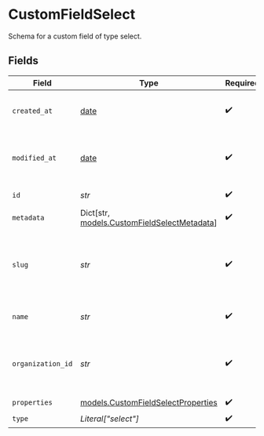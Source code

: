 # CustomFieldSelect

Schema for a custom field of type select.


## Fields

| Field                                                                                 | Type                                                                                  | Required                                                                              | Description                                                                           |
| ------------------------------------------------------------------------------------- | ------------------------------------------------------------------------------------- | ------------------------------------------------------------------------------------- | ------------------------------------------------------------------------------------- |
| `created_at`                                                                          | [date](https://docs.python.org/3/library/datetime.html#date-objects)                  | :heavy_check_mark:                                                                    | Creation timestamp of the object.                                                     |
| `modified_at`                                                                         | [date](https://docs.python.org/3/library/datetime.html#date-objects)                  | :heavy_check_mark:                                                                    | Last modification timestamp of the object.                                            |
| `id`                                                                                  | *str*                                                                                 | :heavy_check_mark:                                                                    | The ID of the object.                                                                 |
| `metadata`                                                                            | Dict[str, [models.CustomFieldSelectMetadata](../models/customfieldselectmetadata.md)] | :heavy_check_mark:                                                                    | N/A                                                                                   |
| `slug`                                                                                | *str*                                                                                 | :heavy_check_mark:                                                                    | Identifier of the custom field. It'll be used as key when storing the value.          |
| `name`                                                                                | *str*                                                                                 | :heavy_check_mark:                                                                    | Name of the custom field.                                                             |
| `organization_id`                                                                     | *str*                                                                                 | :heavy_check_mark:                                                                    | The ID of the organization owning the custom field.                                   |
| `properties`                                                                          | [models.CustomFieldSelectProperties](../models/customfieldselectproperties.md)        | :heavy_check_mark:                                                                    | N/A                                                                                   |
| `type`                                                                                | *Literal["select"]*                                                                   | :heavy_check_mark:                                                                    | N/A                                                                                   |